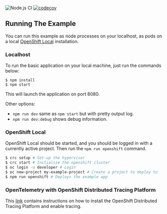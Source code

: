  ![Node.js CI](https://github.com/nodeshift-starters/nodejs-rest-http/workflows/ci/badge.svg)
 [![codecov](https://codecov.io/gh/nodeshift-starters/nodejs-rest-http/branch/main/graph/badge.svg?token=3uYea6eZu8)](https://codecov.io/gh/nodeshift-starters/nodejs-rest-http)

## Running The Example

You can run this example as node processes on your localhost, as pods on a local
[OpenShift Local](https://developers.redhat.com/products/openshift-local/overview) installation.

### Localhost

To run the basic application on your local machine, just run the commands below:

```
$ npm install
$ npm start
```

This will launch the application on port 8080.

Other options:

* `npm run dev` same as `npm start` but with pretty output log.
* `npm run dev:debug` shows debug information.

### OpenShift Local

OpenShift Local should be started, and you should be logged in with a currently
active project. Then run the `npm run openshift` command.

```sh
$ crc setup # Set-up the hypervisor
$ crc start # Initialize the openshift cluster
$ oc login -u developer # Login
$ oc new-project my-example-project # Create a project to deploy to
$ npm run openshift # Deploys the example app
```

### OpenTelemetry with OpenShift Distributed Tracing Platform

This [link](./OTEL.md) contains instructions on how to install the OpenShift Distributed Tracing Platform and enable tracing.
